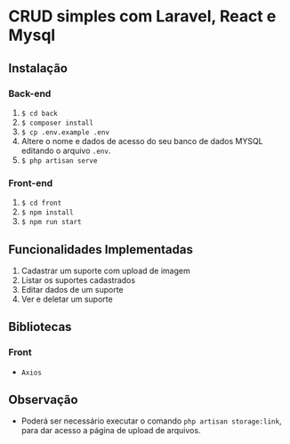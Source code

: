 # CRUD simples com Laravel, React e Mysql


## Instalação

### Back-end

  1. `$ cd back`
  2. `$ composer install`
  3. `$ cp .env.example .env`
  4. Altere o nome e dados de acesso do seu banco de dados MYSQL editando o arquivo `.env`.
  5. `$ php artisan serve`
  
### Front-end

  1. `$ cd front`
  2. `$ npm install`
  3. `$ npm run start`
 
  
## Funcionalidades Implementadas

  1. Cadastrar um suporte com upload de imagem
  2. Listar os suportes cadastrados
  3. Editar dados de um suporte
  4. Ver e deletar um suporte
  
  
## Bibliotecas

### Front

 +  `Axios`

## Observação

+ Poderá ser necessário executar o comando `php artisan storage:link`, para dar acesso a página de upload de arquivos.